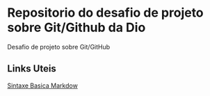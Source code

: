 #  Repositorio do desafio de projeto sobre Git/Github da Dio
Desafio de projeto sobre Git/GitHub

## Links  Uteis
[Sintaxe Basica Markdow](https://www.markdownguide.org/getting-started/)
